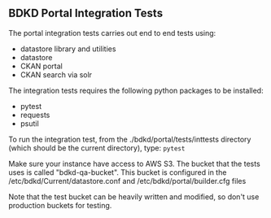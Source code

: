 BDKD Portal Integration Tests
-----------------------------

The portal integration tests carries out end to end tests using:
- datastore library and utilities
- datastore
- CKAN portal
- CKAN search via solr

The integration tests requires the following python packages to be installed:
- pytest
- requests
- psutil

To run the integration test, from the ./bdkd/portal/tests/inttests directory
(which should be the current directory), type: `pytest`

Make sure your instance have access to AWS S3. The bucket that the tests uses
is called "bdkd-qa-bucket". This bucket is configured in the /etc/bdkd/Current/datastore.conf
and /etc/bdkd/portal/builder.cfg files

Note that the test bucket can be heavily written and modified, so don't use
production buckets for testing.

